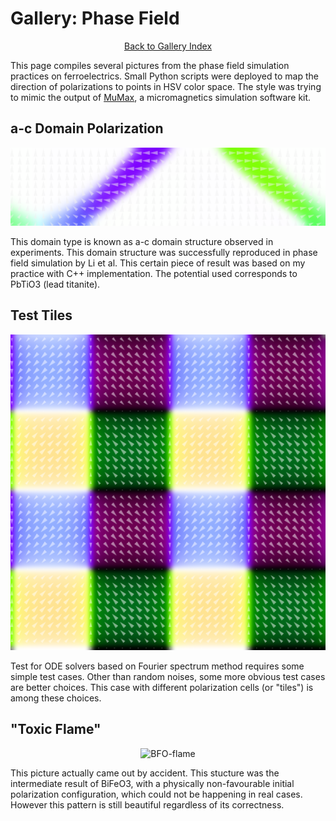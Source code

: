 # Gallery: Phase Field

<center><a class="button_blue_bordered" href="gallery.html">Back to Gallery Index</a></center>

This page compiles several pictures from the phase field simulation practices on
ferroelectrics. Small Python scripts were deployed to map the direction of
polarizations to points in HSV color space. The style was trying to mimic the
output of [MuMax](http://mumax.github.io), a micromagnetics simulation software
kit.

## a-c Domain Polarization

<center>

![PTO-a-c-domain](images/PTO-5x80x20-60e-12s.png)

</center>

This domain type is known as a-c domain structure observed in experiments. This
domain structure was successfully reproduced in phase field simulation by Li et
al. This certain piece of result was based on my practice with C++
implementation. The potential used corresponds to PbTiO3 (lead titanite).

## Test Tiles

<center>

![test-tiles](images/testcase-64cells.png)

</center>

Test for ODE solvers based on Fourier spectrum method requires some simple test
cases. Other than random noises, some more obvious test cases are better
choices. This case with different polarization cells (or "tiles") is among
these choices.

## "Toxic Flame"

<center>

![BFO-flame](BFO-100x100x50-109Wall-t1000-xy-part.png)

</center>

This picture actually came out by accident. This stucture was the intermediate
result of BiFeO3, with a physically non-favourable initial polarization
configuration, which could not be happening in real cases. However this pattern
is still beautiful regardless of its correctness.